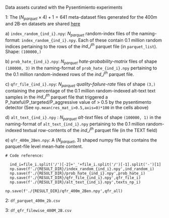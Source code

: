 Data assets curated with the Pysentimiento experiments

1: The $(N_{parquet} \times 4)+1 = 641$ meta-dataset files generated for the 400m and 2B-en datasets are shared 
[here](https://hal.cse.msu.edu/assets/data/papers/hate_detect_laion_400m_2B-en.zip)


a) ```index_random_{ind_i}.npy```: $N_{parquet}$ random-index files of the naming-format: ```index_random_{ind_i}.npy```. Each of these contain 0.1 million random indices pertaining to the rows of the $ind\_i^{th}$ parquet file (in ```parquet_list```). Shape: ```(100000,)```

b) ```prob_hate_{ind_i}.npy```: $N_{parquet}$ _hate-probability-matrix_ files of shape ```(100000, 3)``` in the naming-format of ```prob_hate_{ind_i}.npy``` pertaining to the 0.1 million random-indexed rows of the $ind\_i^{th}$ parquet file.

c) ```qfr_file_{ind_i}.npy```: $N_{parquet}$ _quality-failure-rate_ files of shape ```(3,)``` containing the  percentage of the 0.1 million random-indexed alt-text text samples in the $ind\_i^{th}$ parquet file that triggered a P_hateful/P_targeted/P_aggressive value of > 0.5 by the pysentimento detector (See ```np.mean(res_mat_i>0.5,axis=0)*100``` in the cells above)

d) ```alt_text_{ind_i}.npy``` : $N_{parquet}$ _alt-text_ files of shape ```(100000, 1)``` in the naming-format of ```alt_text_{ind_i}.npy``` pertaining to the 0.1 million random-indexed textual row-contents of the $ind\_i^{th}$ parquet file (in the TEXT field)

e) ```qfr_400m_2Ben.npy```: A ($N_{parquet}$, 3) shaped numpy file that contains the parquet-file level mean-hate content.
```
# Code reference:

  ind_i=file_i.split('/')[-2]+'_'+file_i.split('/')[-1].split('-')[1]
  np.save(f'./{RESULT_DIR}/index_random_{ind_i}.npy',ind_random_i)
  np.save(f'./{RESULT_DIR}/prob_hate_{ind_i}.npy',prob_hate_i)
  np.save(f'./{RESULT_DIR}/qfr_file_{ind_i}.npy',qfr_file_i)
  np.save(f'./{RESULT_DIR}/alt_text_{ind_i}.npy',texts_np_i)
  
np.save(f'./{RESULT_DIR}/qfr_400m_2Ben.npy',qfr_all)
```
2: ```df_parquet_400m_2b.csv```

3: ```df_qfr_filewise_400M_2B.csv```
